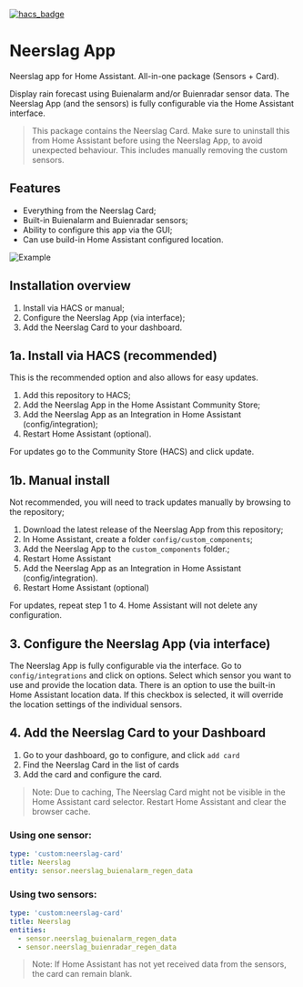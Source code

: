[![hacs_badge](https://img.shields.io/badge/HACS-Custom-orange.svg)](https://github.com/custom-components/hacs)
# Neerslag App
Neerslag app for Home Assistant. All-in-one package (Sensors + Card).

Display rain forecast using Buienalarm and/or Buienradar sensor data. The Neerslag App (and the sensors) is fully configurable via the Home Assistant interface. 

> This package contains the Neerslag Card. Make sure to uninstall this from Home Assistant before using the Neerslag App, to avoid unexpected behaviour. This includes manually removing the custom sensors.

## Features
* Everything from the Neerslag Card;
* Built-in Buienalarm and Buienradar sensors;
* Ability to configure this app via the GUI;
* Can use build-in Home Assistant configured location.

![Example](https://github.com/aex351/home-assistant-neerslag-app/raw/main/documentation/example.png)

## Installation overview
1) Install via HACS or manual;
2) Configure the Neerslag App (via interface);
3) Add the Neerslag Card to your dashboard.


## 1a. Install via HACS (recommended)
This is the recommended option and also allows for easy updates.
1) Add this repository to HACS;
2) Add the Neerslag App in the Home Assistant Community Store;
3) Add the Neerslag App as an Integration in Home Assistant (config/integration);
4) Restart Home Assistant (optional).

For updates go to the Community Store (HACS) and click update.

## 1b. Manual install
Not recommended, you will need to track updates manually by browsing to the repository;
1) Download the latest release of the Neerslag App from this repository;
2) In Home Assistant, create a folder `config/custom_components`;
3) Add the Neerslag App to the `custom_components` folder.;
4) Restart Home Assistant
5) Add the Neerslag App as an Integration in Home Assistant (config/integration).
6) Restart Home Assistant (optional)

For updates, repeat step 1 to 4. Home Assistant will not delete any configuration.

## 3. Configure the Neerslag App (via interface)
The Neerslag App is fully configurable via the interface. Go to `config/integrations` and click on options. Select which sensor you want to use and provide the location data. There is an option to use the built-in Home Assistant location data. If this checkbox is selected, it will override the location settings of the individual sensors.

## 4. Add the Neerslag Card to your Dashboard
1) Go to your dashboard, go to configure, and click `add card`
2) Find the Neerslag Card in the list of cards
3) Add the card and configure the card.

> Note: Due to caching, The Neerslag Card might not be visible in the Home Assistant card selector. Restart Home Assistant and clear the browser cache.

### Using one sensor:
```yaml
type: 'custom:neerslag-card'
title: Neerslag
entity: sensor.neerslag_buienalarm_regen_data
```
### Using two sensors:
```yaml
type: 'custom:neerslag-card'
title: Neerslag
entities:
  - sensor.neerslag_buienalarm_regen_data
  - sensor.neerslag_buienradar_regen_data
  ```
> Note: If Home Assistant has not yet received data from the sensors, the card can remain blank.

